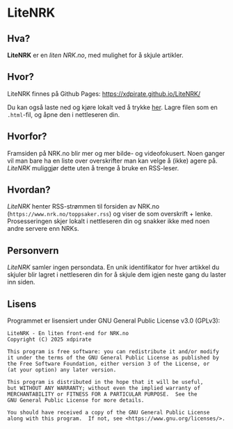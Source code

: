 # LiteNRK

## Hva?

**LiteNRK** er en *liten NRK.no*, med mulighet for å skjule artikler.

## Hvor?

LiteNRK finnes på Github Pages: https://xdpirate.github.io/LiteNRK/

Du kan også laste ned og kjøre lokalt ved å trykke [her](https://raw.githubusercontent.com/xdpirate/LiteNRK/refs/heads/master/index.html). Lagre filen som en `.html`-fil, og åpne den i nettleseren din.

## Hvorfor?

Framsiden på NRK.no blir mer og mer bilde- og videofokusert. Noen ganger vil man bare ha en liste over overskrifter man kan velge å (ikke) agere på. *LiteNRK* muliggjør dette uten å trenge å bruke en RSS-leser.

## Hvordan?

*LiteNRK* henter RSS-strømmen til forsiden av NRK.no (`https://www.nrk.no/toppsaker.rss`) og viser de som overskrift + lenke. Prosesseringen skjer lokalt i nettleseren din og snakker ikke med noen andre servere enn NRKs.

## Personvern

*LiteNRK* samler ingen persondata. En unik identifikator for hver artikkel du skjuler blir lagret i nettleseren din for å skjule dem igjen neste gang du laster inn siden.

## Lisens

Programmet er lisensiert under GNU General Public License v3.0 (GPLv3):

    LiteNRK - En liten front-end for NRK.no
    Copyright (C) 2025 xdpirate

    This program is free software: you can redistribute it and/or modify
    it under the terms of the GNU General Public License as published by
    the Free Software Foundation, either version 3 of the License, or
    (at your option) any later version.

    This program is distributed in the hope that it will be useful,
    but WITHOUT ANY WARRANTY; without even the implied warranty of
    MERCHANTABILITY or FITNESS FOR A PARTICULAR PURPOSE.  See the
    GNU General Public License for more details.

    You should have received a copy of the GNU General Public License
    along with this program.  If not, see <https://www.gnu.org/licenses/>.

